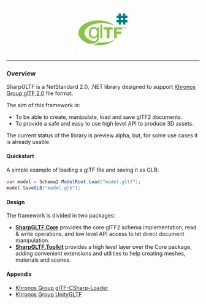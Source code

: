 <p align="center">
<img src="build/Icons/glTF2Sharp.png" height=128 />
</p>

---

### Overview

SharpGLTF is a NetStandard 2.0, .NET library designed to support
[Khronos Group glTF 2.0](https://github.com/KhronosGroup/glTF) file format.

The aim of this framework is:

- To be able to create, manipulate, load and save glTF2 documents.
- To provide a safe and easy to use high level API to produce 3D assets.

The current status of the library is preview alpha, but, for some use cases it is already usable.

#### Quickstart

A simple example of loading a glTF file and saving it as GLB:

```c#
var model = Schema2.ModelRoot.Load("model.gltf");
model.SaveGLB("model.glb");
```

#### Design

The framework is divided in two packages:

- __[SharpGLTF.Core](src/SharpGLTF.Core/README.md)__ provides the core glTF2 schema implementation, read & write operations,
and low level API access to let direct document manipulation.
- __[SharpGLTF.Toolkit](src/SharpGLTF.Toolkit/README.md)__ provides a high level layer over the Core package, adding convenient
extensions and utilities to help creating meshes, materials and scenes.

#### Appendix

- [Khronos Group glTF-CSharp-Loader](https://github.com/KhronosGroup/glTF-CSharp-Loader)
- [Khronos Group UnityGLTF](https://github.com/KhronosGroup/UnityGLTF)

